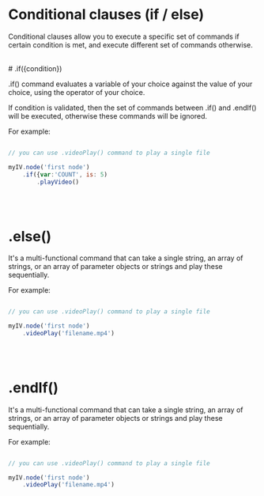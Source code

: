 # Conditional clauses (if / else)

Conditional clauses allow you to execute a specific set of commands if certain condition is met, and execute different set of commands otherwise.


<br/>
# .if({condition})

.if() command evaluates a variable of your choice against the value of your choice, using the operator of your choice.

If condition is validated, then the set of commands between .if() and .endIf() will be executed, otherwise these commands will be ignored.

For example:

```javascript

// you can use .videoPlay() command to play a single file

myIV.node('first node')
    .if({var:'COUNT', is: 5)
        .playVideo()
 
```

<br>

# .else()

It's a multi-functional command that can take a single string, an array of strings, or an array of parameter objects or strings and play these sequentially.

For example:

```javascript

// you can use .videoPlay() command to play a single file

myIV.node('first node')
    .videoPlay('filename.mp4')
 
```

<br>

# .endIf()

It's a multi-functional command that can take a single string, an array of strings, or an array of parameter objects or strings and play these sequentially.

For example:

```javascript

// you can use .videoPlay() command to play a single file

myIV.node('first node')
    .videoPlay('filename.mp4')
 
```

<br>

